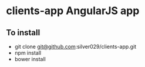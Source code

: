 clients-app AngularJS app
=========================

To install
----------

- git clone git@github.com:silver029/clients-app.git
- npm install
- bower install